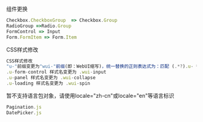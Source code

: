 组件更换

```js
Checkbox.CheckboxGroup  => Checkbox.Group
RadioGroup =>Radio.Group
FormControl => Input
Form.FormItem => Form.Item
```

CSS样式修改

```js
CSS样式修改
"u-"前缀变更为"wui-"前缀(即：WebUI缩写)，统一替换的正则表达式为：匹配 (.*?).u- 替换为 $1.wui-
.u-form-control 样式名变更为 .wui-input
.u-panel 样式名变更为 .wui-collapse
.u-loading 样式名变更为 .wui-spin
```

暂不支持语言包对象，请使用locale="zh-cn"或locale="en"等语言标识 

```jsx
Pagination.js
DatePicker.js
```

